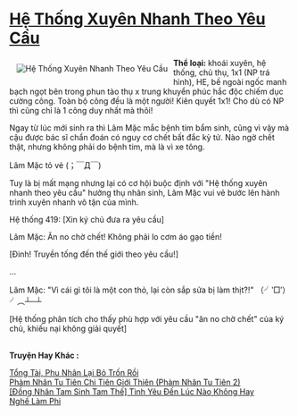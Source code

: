 <a href="https://utruyen.com/he-thong-xuyen-nhanh-theo-yeu-cau/17561/" title="Hệ Thống Xuyên Nhanh Theo Yêu Cầu"><h1>Hệ Thống Xuyên Nhanh Theo Yêu Cầu</h1></a><div style="display:table"><img align="right" style="float: left; padding: 10px;" src="https://utruyen.com/images/story/200x260/he-thong-xuyen-nhanh-theo-yeu-cau.jpg" alt="Hệ Thống Xuyên Nhanh Theo Yêu Cầu"><b>Thể loại: </b>khoái xuyên, hệ thống, chủ thụ, 1x1 (NP trá hình), HE, bề ngoài ngốc manh bạch ngọt bên trong phun tào thụ x trung khuyển phúc hắc độc chiếm dục cường công. Toàn bộ công đều là một người! Kiên quyết 1x1! Cho dù có NP thì cũng chỉ là 1 công duy nhất mà thôi!<p></p>Ngay từ lúc mới sinh ra thì Lâm Mặc mắc bệnh tim bẩm sinh, cũng vì vậy mà cậu được bác sĩ chẩn đoán có nguy cơ chết bất đắc kỳ tử. Nào ngờ chết thật, nhưng không phải do bệnh tim, mà là vì xe tông.<p></p>Lâm Mặc tỏ vẻ (；￣Д￣)<p></p>Tuy là bị mất mạng nhưng lại có cơ hội buộc định với "Hệ thống xuyên nhanh theo yêu cầu" hưởng thụ nhân sinh, Lâm Mặc vui vẻ bước lên hành trình xuyên nhanh vô tận của mình.<p></p>Hệ thống 419: [Xin ký chủ đưa ra yêu cầu]<p></p>Lâm Mặc: Ăn no chờ chết! Không phải lo cơm áo gạo tiền!<p></p>[Đinh! Truyền tống đến thế giới theo yêu cầu!]<p></p>...<p></p>Lâm Mặc: "Vì cái gì tôi là một con thỏ, lại còn sắp sửa bị làm thịt?!" （╯‵□′）╯︵┴─┴<p></p>[Hệ thống phân tích cho thấy phù hợp với yêu cầu "ăn no chờ chết" của ký chủ, khiếu nại không giải quyết]</div><p><br><b>Truyện Hay Khác :</b></p><a href="https://utruyen.com/tong-tai-phu-nhan-lai-bo-tron-roi/16314/" alt="Tổng Tài, Phu Nhân Lại Bỏ Trốn Rồi">Tổng Tài, Phu Nhân Lại Bỏ Trốn Rồi</a><br/><a href="https://www.flickr.com/photos/183745219@N08/48691276563/" alt="Phàm Nhân Tu Tiên Chi Tiên Giới Thiên (Phàm Nhân Tu Tiên 2)">Phàm Nhân Tu Tiên Chi Tiên Giới Thiên (Phàm Nhân Tu Tiên 2)</a><br/><a href="https://github.com/quanluxury/ngontinhhot/tree/master/truyenhay/19427/" alt="[Đồng Nhân Tam Sinh Tam Thế] Tình Yêu Đến Lúc Nào Không Hay">[Đồng Nhân Tam Sinh Tam Thế] Tình Yêu Đến Lúc Nào Không Hay</a><br/><a href="https://github.com/quanluxury/truyenhot/tree/master/truyenhay/916/" alt="Nghề Làm Phi">Nghề Làm Phi</a><br/>